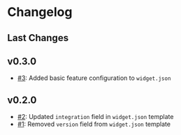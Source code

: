 # Changelog

## Last Changes


## v0.3.0

- [#3](https://github.com/LaxarJS/grunt-init-laxar-widget/issues/3): Added basic feature configuration to `widget.json`


## v0.2.0

- [#2](https://github.com/LaxarJS/grunt-init-laxar-widget/issues/2): Updated `integration` field in `widget.json` template
- [#1](https://github.com/LaxarJS/grunt-init-laxar-widget/issues/1): Removed `version` field from `widget.json` template
